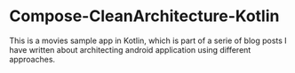 # Compose-CleanArchitecture-Kotlin
This is a movies sample app in Kotlin, which is part of a serie of blog posts I have written about architecting android application using different approaches.
